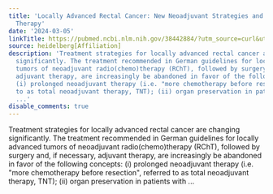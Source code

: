 ```yaml
---
title: 'Locally Advanced Rectal Cancer: New Neoadjuvant Strategies and Total Neoadjuvant
  Therapy'
date: '2024-03-05'
linkTitle: https://pubmed.ncbi.nlm.nih.gov/38442884/?utm_source=curl&utm_medium=rss&utm_campaign=pubmed-2&utm_content=1FakS-2QOkCT8HsMOQP1bCRQ4YzyumYOmxmF0moLsQ3dFB1E9V&fc=20220326224207&ff=20240306170534&v=2.18.0.post9+e462414
source: heidelberg[Affiliation]
description: 'Treatment strategies for locally advanced rectal cancer are changing
  significantly. The treatment recommended in German guidelines for locally advanced
  tumors of neoadjuvant radio(chemo)therapy (RChT), followed by surgery and, if necessary,
  adjuvant therapy, are increasingly be abandoned in favor of the following concepts:
  (i) prolonged neoadjuvant therapy (i.e. "more chemotherapy before resection", referred
  to as total neoadjuvant therapy, TNT); (ii) organ preservation in patients with
  ...'
disable_comments: true
---
```

Treatment strategies for locally advanced rectal cancer are changing significantly. The treatment recommended in German guidelines for locally advanced tumors of neoadjuvant radio(chemo)therapy (RChT), followed by surgery and, if necessary, adjuvant therapy, are increasingly be abandoned in favor of the following concepts: (i) prolonged neoadjuvant therapy (i.e. "more chemotherapy before resection", referred to as total neoadjuvant therapy, TNT); (ii) organ preservation in patients with ...